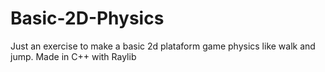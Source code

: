 # Basic-2D-Physics
Just an exercise to make a basic 2d plataform game physics like walk and jump. Made in C++ with Raylib
